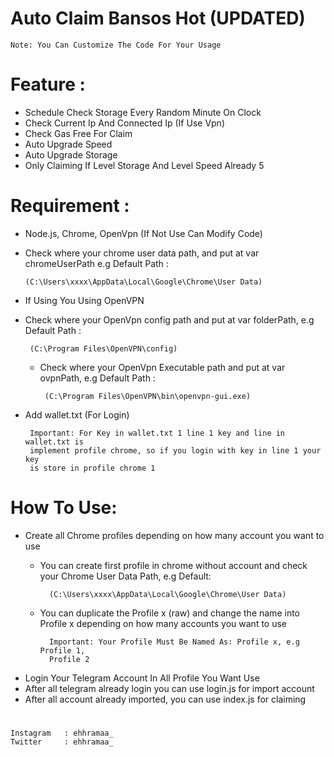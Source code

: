 # Auto Claim Bansos Hot (UPDATED)

    Note: You Can Customize The Code For Your Usage

# Feature : 
 - Schedule Check Storage Every Random Minute On Clock
 - Check Current Ip And Connected Ip (If Use Vpn)
 - Check Gas Free For Claim
 - Auto Upgrade Speed
 - Auto Upgrade Storage
 - Only Claiming If Level Storage And Level Speed Already 5

# Requirement : 
 - Node.js, Chrome, OpenVpn (If Not Use Can Modify Code)
 - Check where your chrome user data path, and put at var chromeUserPath e.g Default Path :

       (C:\Users\xxxx\AppData\Local\Google\Chrome\User Data)

- If Using You Using OpenVPN

- Check where your OpenVpn config path and put at var folderPath, e.g Default Path :
 
       (C:\Program Files\OpenVPN\config)

     - Check where your OpenVpn Executable path and put at var ovpnPath, e.g Default Path :

            (C:\Program Files\OpenVPN\bin\openvpn-gui.exe)

 - Add wallet.txt (For Login) 

        Important: For Key in wallet.txt 1 line 1 key and line in wallet.txt is 
        implement profile chrome, so if you login with key in line 1 your key 
        is store in profile chrome 1

# How To Use:
 - Create all Chrome profiles depending on how many account you want to use
    - You can create first profile in chrome without account and check your Chrome User Data Path, e.g Default: 

            (C:\Users\xxxx\AppData\Local\Google\Chrome\User Data) 
            
    - You can duplicate the Profile x (raw) and change the name into Profile x depending on how many accounts you want to use

            Important: Your Profile Must Be Named As: Profile x, e.g Profile 1, 
            Profile 2
    
- Login Your Telegram Account In All Profile You Want Use
- After all telegram already login you can use login.js for import account
- After all account already imported, you can use index.js for claiming
#

#
    Instagram   : ehhramaa_
    Twitter     : ehhramaa_
